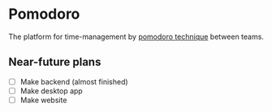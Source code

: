 # Pomodoro

The platform for time-management by
[pomodoro technique](https://en.wikipedia.org/wiki/Pomodoro_Technique) between teams.

## Near-future plans

- [ ] Make backend (almost finished)
- [ ] Make desktop app
- [ ] Make website
